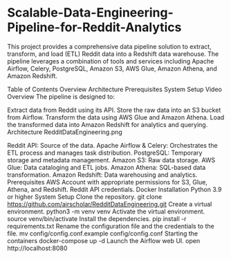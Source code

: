 # Scalable-Data-Engineering-Pipeline-for-Reddit-Analytics

This project provides a comprehensive data pipeline solution to extract, transform, and load (ETL) Reddit data into a Redshift data warehouse. The pipeline leverages a combination of tools and services including Apache Airflow, Celery, PostgreSQL, Amazon S3, AWS Glue, Amazon Athena, and Amazon Redshift.

Table of Contents
Overview
Architecture
Prerequisites
System Setup
Video
Overview
The pipeline is designed to:

Extract data from Reddit using its API.
Store the raw data into an S3 bucket from Airflow.
Transform the data using AWS Glue and Amazon Athena.
Load the transformed data into Amazon Redshift for analytics and querying.
Architecture
RedditDataEngineering.png

Reddit API: Source of the data.
Apache Airflow & Celery: Orchestrates the ETL process and manages task distribution.
PostgreSQL: Temporary storage and metadata management.
Amazon S3: Raw data storage.
AWS Glue: Data cataloging and ETL jobs.
Amazon Athena: SQL-based data transformation.
Amazon Redshift: Data warehousing and analytics.
Prerequisites
AWS Account with appropriate permissions for S3, Glue, Athena, and Redshift.
Reddit API credentials.
Docker Installation
Python 3.9 or higher
System Setup
Clone the repository.
 git clone https://github.com/airscholar/RedditDataEngineering.git
Create a virtual environment.
 python3 -m venv venv
Activate the virtual environment.
 source venv/bin/activate
Install the dependencies.
 pip install -r requirements.txt
Rename the configuration file and the credentials to the file.
 mv config/config.conf.example config/config.conf
Starting the containers
 docker-compose up -d
Launch the Airflow web UI.
 open http://localhost:8080
